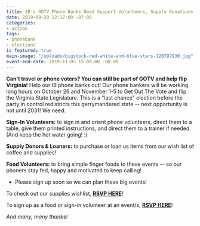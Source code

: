 ```yaml
---
title: IB's GOTV Phone Banks Need Support Volunteers, Supply Donations and Loaners!
date: 2019-09-20 12:17:00 -07:00
categories:
- action
tags:
- phonebank
- elections
is featured: true
main-image: "/uploads/bigstock-red-white-and-blue-stars-120797930.jpg"
event-end-date: 2019-11-05 15:00:00 -08:00
---
```


**Can't travel or phone voters? You can still be part of GOTV and help flip Virginia!** Help our IB phone banks out! Our phone bankers will be working long hours on October 26 and November 1-5 to Get Out The Vote and flip the Virginia State Legislature. This is a "last chance" election  before the party in control redistricts this gerrymandered state -- next opportunity is not until 2031! We need:

**Sign-In Volunteers:** to sign in and orient phone volunteers, direct them to a table, give them printed instructions, and direct them to a trainer if needed. (And keep the hot water going! :)

**Supply Donors & Loaners:** to purchase  or loan us items from our wish list of coffee and supplies!

**Food Volunteers:** to bring simple finger foods to these events -- so our phoners stay fed, happy and motivated to keep calling!

* Please sign up soon so we can plan these big events!

To check out our supplies wishlist, **[RSVP HERE](https://www.signupgenius.com/go/8050e49aea72fa1fc1-gotv1)**!

To sign up as a food or sign-in volunteer at an event/s, **[RSVP HERE](https://www.signupgenius.com/go/8050e49aea72fa1fc1-gotv)**!

*And many, many thanks!*
